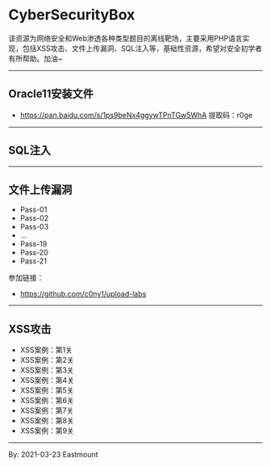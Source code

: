 # CyberSecurityBox
该资源为网络安全和Web渗透各种类型题目的离线靶场，主要采用PHP语言实现，包括XSS攻击、文件上传漏洞、SQL注入等，基础性资源，希望对安全初学者有所帮助。加油~

---

## Oracle11安装文件
- https://pan.baidu.com/s/1ps9beNx4ggywTPnTGw5WhA 提取码：r0ge 


---

## SQL注入

---

## 文件上传漏洞

- Pass-01
- Pass-02
- Pass-03
- ...
- Pass-19
- Pass-20
- Pass-21

参加链接：

- https://github.com/c0ny1/upload-labs

---

## XSS攻击

- XSS案例：第1关
- XSS案例：第2关
- XSS案例：第3关
- XSS案例：第4关
- XSS案例：第5关
- XSS案例：第6关
- XSS案例：第7关
- XSS案例：第8关
- XSS案例：第9关

---

By: 2021-03-23 Eastmount
